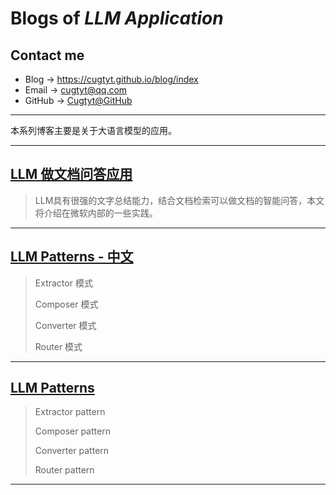 # **Blogs of *LLM Application***

## Contact me

* Blog -> <https://cugtyt.github.io/blog/index>
* Email -> <cugtyt@qq.com>
* GitHub -> [Cugtyt@GitHub](https://github.com/Cugtyt)

---

本系列博客主要是关于大语言模型的应用。

---

## [**LLM 做文档问答应用**](https://cugtyt.github.io/blog/llm-application/llm-doc-answer-application)

> LLM具有很强的文字总结能力，结合文档检索可以做文档的智能问答，本文将介绍在微软内部的一些实践。

---

## [**LLM Patterns - 中文**](https://cugtyt.github.io/blog/llm-application/llm-patterns-cn)

> Extractor 模式
>
> Composer 模式
>
> Converter 模式
>
> Router 模式

---

## [**LLM Patterns**](https://cugtyt.github.io/blog/llm-application/llm-patterns)

> Extractor pattern
>
> Composer pattern
>
> Converter pattern
>
> Router pattern

---